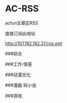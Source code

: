 AC-RSS
======

acfun文章区RSS

直接订阅此地址

http://107.182.182.37/rss.xml

###综合

###工作·情感

###动漫文化

###漫画·轻小说

###游戏